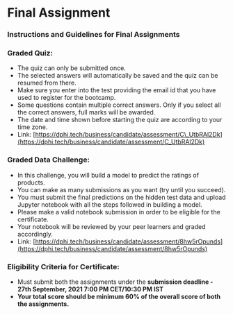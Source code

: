 # Final Assignment

### Instructions and Guidelines for Final Assignments

### Graded Quiz:

* The quiz can only be submitted once.
* The selected answers will automatically be saved and the quiz can be resumed from there. 
* Make sure you enter into the test providing the email id that you have used to register for the bootcamp.
* Some questions contain multiple correct answers. Only if you select all the correct answers, full marks will be awarded.
* The date and time shown before starting the quiz are according to your time zone.
* Link: [https://dphi.tech/business/candidate/assessment/C\_UtbRAl2Dk](https://dphi.tech/business/candidate/assessment/C_UtbRAl2Dk)

### Graded Data Challenge:

* In this challenge, you will build a model to predict the ratings of products.
* You can make as many submissions as you want \(try until you succeed\).
* You must submit the final predictions on the hidden test data and upload Jupyter notebook with all the steps followed in building a model. 
* Please make a valid notebook submission in order to be eligible for the certificate. 
* Your notebook will be reviewed by your peer learners and graded accordingly.
* Link: [https://dphi.tech/business/candidate/assessment/8hw5rOpunds](https://dphi.tech/business/candidate/assessment/8hw5rOpunds)

### Eligibility Criteria for Certificate: 

* Must submit both the assignments under the **submission deadline - 27th September, 2021 7:00 PM CET/10:30 PM IST**
* **Your total score should be minimum 60% of the overall score of both the assignments.**

